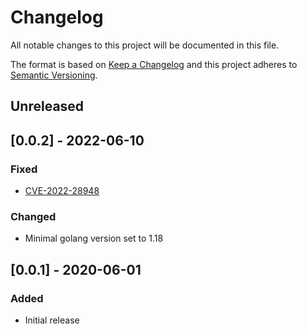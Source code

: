 # Changelog

All notable changes to this project will be documented in this file.

The format is based on [Keep a Changelog](http://keepachangelog.com/en/1.0.0/)
and this project adheres to [Semantic
Versioning](http://semver.org/spec/v2.0.0.html).

## Unreleased

## [0.0.2] - 2022-06-10

### Fixed

- [CVE-2022-28948](https://cve.mitre.org/cgi-bin/cvename.cgi?name=2022-28948)

### Changed

- Minimal golang version set to 1.18

## [0.0.1] - 2020-06-01

### Added

- Initial release
